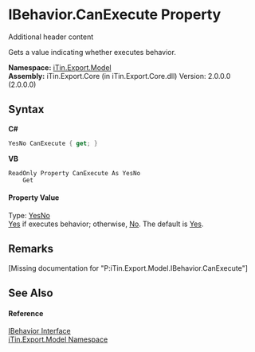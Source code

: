 # IBehavior.CanExecute Property 
Additional header content 

Gets a value indicating whether executes behavior.

**Namespace:**&nbsp;<a href="N_iTin_Export_Model">iTin.Export.Model</a><br />**Assembly:**&nbsp;iTin.Export.Core (in iTin.Export.Core.dll) Version: 2.0.0.0 (2.0.0.0)

## Syntax

**C#**<br />
``` C#
YesNo CanExecute { get; }
```

**VB**<br />
``` VB
ReadOnly Property CanExecute As YesNo
	Get
```


#### Property Value
Type: <a href="T_iTin_Export_Model_YesNo">YesNo</a><br /><a href="T_iTin_Export_Model_YesNo">Yes</a> if executes behavior; otherwise, <a href="T_iTin_Export_Model_YesNo">No</a>. The default is <a href="T_iTin_Export_Model_YesNo">Yes</a>.

## Remarks
\[Missing <remarks> documentation for "P:iTin.Export.Model.IBehavior.CanExecute"\]

## See Also


#### Reference
<a href="T_iTin_Export_Model_IBehavior">IBehavior Interface</a><br /><a href="N_iTin_Export_Model">iTin.Export.Model Namespace</a><br />